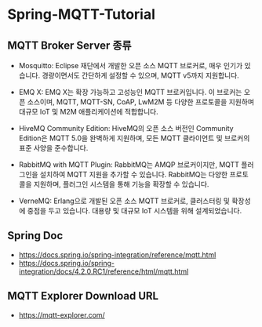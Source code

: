 # Spring-MQTT-Tutorial

## MQTT Broker Server 종류
* Mosquitto: Eclipse 재단에서 개발한 오픈 소스 MQTT 브로커로, 매우 인기가 있습니다. 경량이면서도 간단하게 설정할 수 있으며, MQTT v5까지 지원합니다.

* EMQ X: EMQ X는 확장 가능하고 고성능인 MQTT 브로커입니다. 이 브로커는 오픈 소스이며, MQTT, MQTT-SN, CoAP, LwM2M 등 다양한 프로토콜을 지원하며 대규모 IoT 및 M2M 애플리케이션에 적합합니다.

* HiveMQ Community Edition: HiveMQ의 오픈 소스 버전인 Community Edition은 MQTT 5.0을 완벽하게 지원하며, 모든 MQTT 클라이언트 및 브로커의 표준 사양을 준수합니다.

* RabbitMQ with MQTT Plugin: RabbitMQ는 AMQP 브로커이지만, MQTT 플러그인을 설치하여 MQTT 지원을 추가할 수 있습니다. RabbitMQ는 다양한 프로토콜을 지원하며, 플러그인 시스템을 통해 기능을 확장할 수 있습니다.

* VerneMQ: Erlang으로 개발된 오픈 소스 MQTT 브로커로, 클러스터링 및 확장성에 중점을 두고 있습니다. 대용량 및 대규모 IoT 시스템을 위해 설계되었습니다.


## Spring Doc
* https://docs.spring.io/spring-integration/reference/mqtt.html
* https://docs.spring.io/spring-integration/docs/4.2.0.RC1/reference/html/mqtt.html



## MQTT Explorer Download URL
* https://mqtt-explorer.com/